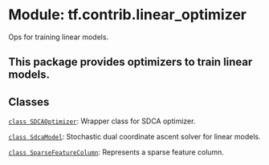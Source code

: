 <div itemscope itemtype="http://developers.google.com/ReferenceObject">
<meta itemprop="name" content="tf.contrib.linear_optimizer" />
<meta itemprop="path" content="Stable" />
</div>

# Module: tf.contrib.linear_optimizer

Ops for training linear models.

## This package provides optimizers to train linear models.


## Classes

[`class SDCAOptimizer`](../../tf/contrib/linear_optimizer/SDCAOptimizer.md): Wrapper class for SDCA optimizer.

[`class SdcaModel`](../../tf/contrib/linear_optimizer/SdcaModel.md): Stochastic dual coordinate ascent solver for linear models.

[`class SparseFeatureColumn`](../../tf/contrib/linear_optimizer/SparseFeatureColumn.md): Represents a sparse feature column.

